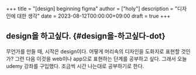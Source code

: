+++
title = "[design] beginning figma"
author = ["holy"]
description = "디자인에 대한 생각"
date = 2023-08-12T00:00:00+09:00
draft = true
+++

## design을 하고싶다. {#design을-하고싶다-dot}

무언가를 만들 때, 시작은 design이다. 어떻게 머리속의 디자인을 도화지로
표현할 것인가? 그런 다음 이것을 web이나 app으로 표현하는 단계를
공부하고 싶다. 그래서 오늘 udemy 강좌를 구입했다. 조금씩 시간 나는대로
공부하기로 한다.
